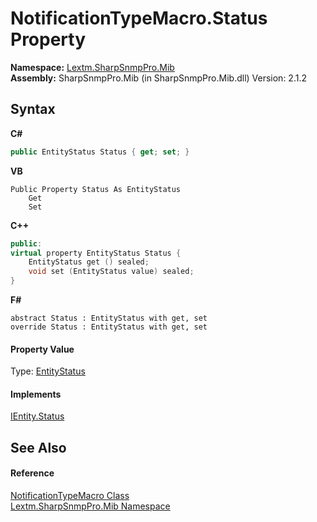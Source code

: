 # NotificationTypeMacro.Status Property 
 

**Namespace:**&nbsp;<a href="N_Lextm_SharpSnmpPro_Mib">Lextm.SharpSnmpPro.Mib</a><br />**Assembly:**&nbsp;SharpSnmpPro.Mib (in SharpSnmpPro.Mib.dll) Version: 2.1.2

## Syntax

**C#**<br />
``` C#
public EntityStatus Status { get; set; }
```

**VB**<br />
``` VB
Public Property Status As EntityStatus
	Get
	Set
```

**C++**<br />
``` C++
public:
virtual property EntityStatus Status {
	EntityStatus get () sealed;
	void set (EntityStatus value) sealed;
}
```

**F#**<br />
``` F#
abstract Status : EntityStatus with get, set
override Status : EntityStatus with get, set
```


#### Property Value
Type: <a href="T_Lextm_SharpSnmpPro_Mib_EntityStatus">EntityStatus</a>

#### Implements
<a href="P_Lextm_SharpSnmpPro_Mib_IEntity_Status">IEntity.Status</a><br />

## See Also


#### Reference
<a href="T_Lextm_SharpSnmpPro_Mib_NotificationTypeMacro">NotificationTypeMacro Class</a><br /><a href="N_Lextm_SharpSnmpPro_Mib">Lextm.SharpSnmpPro.Mib Namespace</a><br />